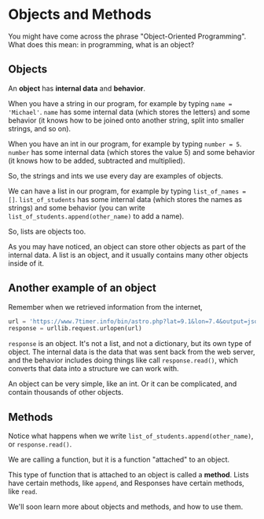 
# Objects and Methods

You might have come across the phrase "Object-Oriented Programming". What does this mean: in programming, what is an object?

## Objects

An **object** has **internal data** and **behavior**.

When you have a string in our program, for example by typing `name = 'Michael'`. `name` has some internal data (which stores the letters) and some behavior (it knows how to be joined onto another string, split into smaller strings, and so on).

When you have an int in our program, for example by typing `number = 5`. `number` has some internal data (which stores the value 5) and some behavior (it knows how to be added, subtracted and multiplied).

So, the strings and ints we use every day are examples of objects.

We can have a list in our program, for example by typing `list_of_names = []`. `list_of_students` has some internal data (which stores the names as strings) and some behavior (you can write `list_of_students.append(other_name)` to add a name).

So, lists are objects too.

As you may have noticed, an object can store other objects as part of the internal data. A list is an object, and it usually contains many other objects inside of it.

## Another example of an object

Remember when we retrieved information from the internet,

```python
url = 'https://www.7timer.info/bin/astro.php?lat=9.1&lon=7.4&output=json'
response = urllib.request.urlopen(url)
```

`response` is an object. It's not a list, and not a dictionary, but its own type of object. The internal data is the data that was sent back from the web server, and the behavior includes doing things like call `response.read()`, which converts that data into a structure we can work with.

An object can be very simple, like an int. Or it can be complicated, and contain thousands of other objects.

## Methods

Notice what happens when we write `list_of_students.append(other_name)`, or `response.read()`.

We are calling a function, but it is a function "attached" to an object.

This type of function that is attached to an object is called a **method**. Lists have certain methods, like `append`, and Responses have certain methods, like `read`.

We'll soon learn more about objects and methods, and how to use them.
